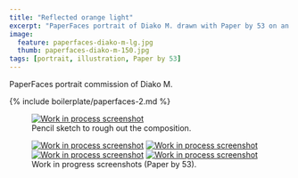 ```yaml
---
title: "Reflected orange light"
excerpt: "PaperFaces portrait of Diako M. drawn with Paper by 53 on an iPad."
image: 
  feature: paperfaces-diako-m-lg.jpg
  thumb: paperfaces-diako-m-150.jpg
tags: [portrait, illustration, Paper by 53]
---
```


PaperFaces portrait commission of Diako M.

{% include boilerplate/paperfaces-2.md %}

<figure>
	<a href="{{ site.url }}/assets/images/paperfaces-diako-m-process-1-lg.jpg"><img src="{{ site.url }}/assets/images/paperfaces-diako-m-process-1-750.jpg" alt="Work in process screenshot"></a>
	<figcaption>Pencil sketch to rough out the composition.</figcaption>
</figure>

<figure class="half">
	<a href="{{ site.url }}/assets/images/paperfaces-diako-m-process-2-lg.jpg"><img src="{{ site.url }}/assets/images/paperfaces-diako-m-process-2-600.jpg" alt="Work in process screenshot"></a>
	<a href="{{ site.url }}/assets/images/paperfaces-diako-m-process-3-lg.jpg"><img src="{{ site.url }}/assets/images/paperfaces-diako-m-process-3-600.jpg" alt="Work in process screenshot"></a>
	<a href="{{ site.url }}/assets/images/paperfaces-diako-m-process-4-lg.jpg"><img src="{{ site.url }}/assets/images/paperfaces-diako-m-process-4-600.jpg" alt="Work in process screenshot"></a>
	<a href="{{ site.url }}/assets/images/paperfaces-diako-m-process-5-lg.jpg"><img src="{{ site.url }}/assets/images/paperfaces-diako-m-process-5-600.jpg" alt="Work in process screenshot"></a>
	<figcaption>Work in progress screenshots (Paper by 53).</figcaption>
</figure>